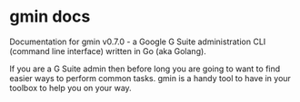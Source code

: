 # gmin docs
Documentation for gmin v0.7.0 - a Google G Suite administration CLI (command line interface) written in Go (aka Golang).

If you are a G Suite admin then before long you are going to want to find easier ways to perform common tasks. gmin is a handy tool to have in your toolbox to help you on your way.
